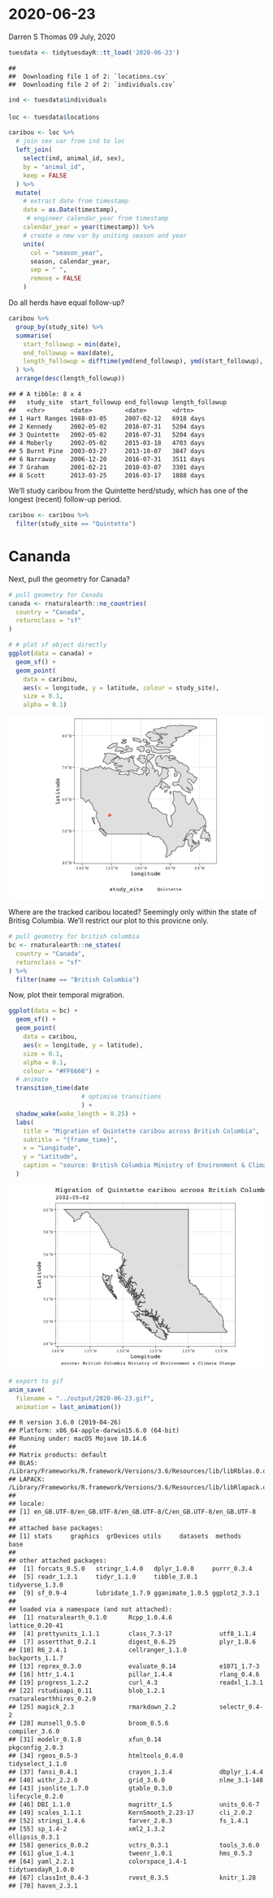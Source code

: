 2020-06-23
================
Darren S Thomas
09 July, 2020

``` r
tuesdata <- tidytuesdayR::tt_load('2020-06-23')
```

    ## 
    ##  Downloading file 1 of 2: `locations.csv`
    ##  Downloading file 2 of 2: `individuals.csv`

``` r
ind <- tuesdata$individuals

loc <- tuesdata$locations
```

``` r
caribou <- loc %>% 
  # join sex var from ind to loc
  left_join(
    select(ind, animal_id, sex),
    by = "animal_id",
    keep = FALSE
  ) %>% 
  mutate(
    # extract date from timestamp
    date = as.Date(timestamp),
     # engineer calendar_year from timestamp
    calendar_year = year(timestamp)) %>% 
    # create a new var by uniting season and year
    unite(
      col = "season_year",
      season, calendar_year,
      sep = " ",
      remove = FALSE
    )
```

Do all herds have equal follow-up?

``` r
caribou %>% 
  group_by(study_site) %>% 
  summarise(
    start_followup = min(date),
    end_followup = max(date),
    length_followup = difftime(ymd(end_followup), ymd(start_followup), units = "days")
  ) %>% 
  arrange(desc(length_followup))
```

    ## # A tibble: 8 x 4
    ##   study_site  start_followup end_followup length_followup
    ##   <chr>       <date>         <date>       <drtn>         
    ## 1 Hart Ranges 1988-03-05     2007-02-12   6918 days      
    ## 2 Kennedy     2002-05-02     2016-07-31   5204 days      
    ## 3 Quintette   2002-05-02     2016-07-31   5204 days      
    ## 4 Moberly     2002-05-02     2015-03-18   4703 days      
    ## 5 Burnt Pine  2003-03-27     2013-10-07   3847 days      
    ## 6 Narraway    2006-12-20     2016-07-31   3511 days      
    ## 7 Graham      2001-02-21     2010-03-07   3301 days      
    ## 8 Scott       2013-03-25     2016-03-17   1088 days

We’ll study caribou from the Quintette herd/study, which has one of the
longest (recent) follow-up period.

``` r
caribou <- caribou %>% 
  filter(study_site == "Quintette")
```

# Cananda

Next, pull the geometry for Canada?

``` r
# pull geometry for Canada
canada <- rnaturalearth::ne_countries(
  country = "Canada",
  returnclass = "sf"
)
```

``` r
# # plot sf object directly
ggplot(data = canada) +
  geom_sf() +
  geom_point(
    data = caribou, 
    aes(x = longitude, y = latitude, colour = study_site),
    size = 0.1,
    alpha = 0.1)
```

![](2020-06-23_files/figure-gfm/cartography-1.png)<!-- -->

Where are the tracked caribou located? Seemingly only within the state
of Britisg Columbia. We’ll restrict our plot to this provicne only.

``` r
# pull geomotry for british columbia
bc <- rnaturalearth::ne_states(
  country = "Canada",
  returnclass = "sf"
) %>% 
  filter(name == "British Columbia")
```

Now, plot their temporal migration.

``` r
ggplot(data = bc) +
  geom_sf() +
  geom_point(
    data = caribou, 
    aes(x = longitude, y = latitude),
    size = 0.1,
    alpha = 0.1,
    colour = "#FF6666") +
  # animate
  transition_time(date
                    # optimise transitions
                    ) +
  shadow_wake(wake_length = 0.25) +
  labs(
    title = "Migration of Quintette caribou across British Columbia",
    subtitle = "{frame_time}",
    x = "Longitude",
    y = "Latitude",
    caption = "source: British Columbia Ministry of Environment & Climate Change"
  )
```

![](2020-06-23_files/figure-gfm/unnamed-chunk-6-1.gif)<!-- -->

``` r
# export to gif
anim_save(
  filename = "../output/2020-06-23.gif",
  animation = last_animation())
```

    ## R version 3.6.0 (2019-04-26)
    ## Platform: x86_64-apple-darwin15.6.0 (64-bit)
    ## Running under: macOS Mojave 10.14.6
    ## 
    ## Matrix products: default
    ## BLAS:   /Library/Frameworks/R.framework/Versions/3.6/Resources/lib/libRblas.0.dylib
    ## LAPACK: /Library/Frameworks/R.framework/Versions/3.6/Resources/lib/libRlapack.dylib
    ## 
    ## locale:
    ## [1] en_GB.UTF-8/en_GB.UTF-8/en_GB.UTF-8/C/en_GB.UTF-8/en_GB.UTF-8
    ## 
    ## attached base packages:
    ## [1] stats     graphics  grDevices utils     datasets  methods   base     
    ## 
    ## other attached packages:
    ##  [1] forcats_0.5.0   stringr_1.4.0   dplyr_1.0.0     purrr_0.3.4    
    ##  [5] readr_1.3.1     tidyr_1.1.0     tibble_3.0.1    tidyverse_1.3.0
    ##  [9] sf_0.9-4        lubridate_1.7.9 gganimate_1.0.5 ggplot2_3.3.1  
    ## 
    ## loaded via a namespace (and not attached):
    ##  [1] rnaturalearth_0.1.0      Rcpp_1.0.4.6             lattice_0.20-41         
    ##  [4] prettyunits_1.1.1        class_7.3-17             utf8_1.1.4              
    ##  [7] assertthat_0.2.1         digest_0.6.25            plyr_1.8.6              
    ## [10] R6_2.4.1                 cellranger_1.1.0         backports_1.1.7         
    ## [13] reprex_0.3.0             evaluate_0.14            e1071_1.7-3             
    ## [16] httr_1.4.1               pillar_1.4.4             rlang_0.4.6             
    ## [19] progress_1.2.2           curl_4.3                 readxl_1.3.1            
    ## [22] rstudioapi_0.11          blob_1.2.1               rnaturalearthhires_0.2.0
    ## [25] magick_2.3               rmarkdown_2.2            selectr_0.4-2           
    ## [28] munsell_0.5.0            broom_0.5.6              compiler_3.6.0          
    ## [31] modelr_0.1.8             xfun_0.14                pkgconfig_2.0.3         
    ## [34] rgeos_0.5-3              htmltools_0.4.0          tidyselect_1.1.0        
    ## [37] fansi_0.4.1              crayon_1.3.4             dbplyr_1.4.4            
    ## [40] withr_2.2.0              grid_3.6.0               nlme_3.1-148            
    ## [43] jsonlite_1.7.0           gtable_0.3.0             lifecycle_0.2.0         
    ## [46] DBI_1.1.0                magrittr_1.5             units_0.6-7             
    ## [49] scales_1.1.1             KernSmooth_2.23-17       cli_2.0.2               
    ## [52] stringi_1.4.6            farver_2.0.3             fs_1.4.1                
    ## [55] sp_1.4-2                 xml2_1.3.2               ellipsis_0.3.1          
    ## [58] generics_0.0.2           vctrs_0.3.1              tools_3.6.0             
    ## [61] glue_1.4.1               tweenr_1.0.1             hms_0.5.3               
    ## [64] yaml_2.2.1               colorspace_1.4-1         tidytuesdayR_1.0.0      
    ## [67] classInt_0.4-3           rvest_0.3.5              knitr_1.28              
    ## [70] haven_2.3.1
